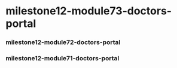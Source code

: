 # milestone12-module73-doctors-portal

### milestone12-module72-doctors-portal

### milestone12-module71-doctors-portal
